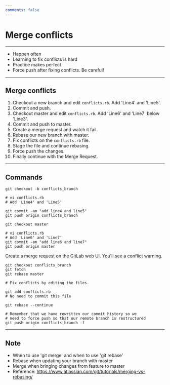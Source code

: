 ```yaml
---
comments: false
---
```


# Merge conflicts

----------

- Happen often
- Learning to fix conflicts is hard
- Practice makes perfect
- Force push after fixing conflicts. Be careful!

----------

## Merge conflicts

1. Checkout a new branch and edit `conflicts.rb`. Add 'Line4' and 'Line5'.
1. Commit and push.
1. Checkout master and edit `conflicts.rb`. Add 'Line6' and 'Line7' below 'Line3'.
1. Commit and push to master.
1. Create a merge request and watch it fail.
1. Rebase our new branch with master.
1. Fix conflicts on the `conflicts.rb` file.
1. Stage the file and continue rebasing.
1. Force push the changes.
1. Finally continue with the Merge Request.

----------

## Commands

```
git checkout -b conflicts_branch

# vi conflicts.rb
# Add 'Line4' and 'Line5'

git commit -am "add line4 and line5"
git push origin conflicts_branch

git checkout master

# vi conflicts.rb
# Add 'Line6' and 'Line7'
git commit -am "add line6 and line7"
git push origin master
```

Create a merge request on the GitLab web UI. You'll see a conflict warning.

```
git checkout conflicts_branch
git fetch
git rebase master

# Fix conflicts by editing the files.

git add conflicts.rb
# No need to commit this file

git rebase --continue

# Remember that we have rewritten our commit history so we
# need to force push so that our remote branch is restructured
git push origin conflicts_branch -f
```
----------

## Note
* When to use 'git merge' and when to use 'git rebase'
* Rebase when updating your branch with master
* Merge when bringing changes from feature to master
* Reference: https://www.atlassian.com/git/tutorials/merging-vs-rebasing/
